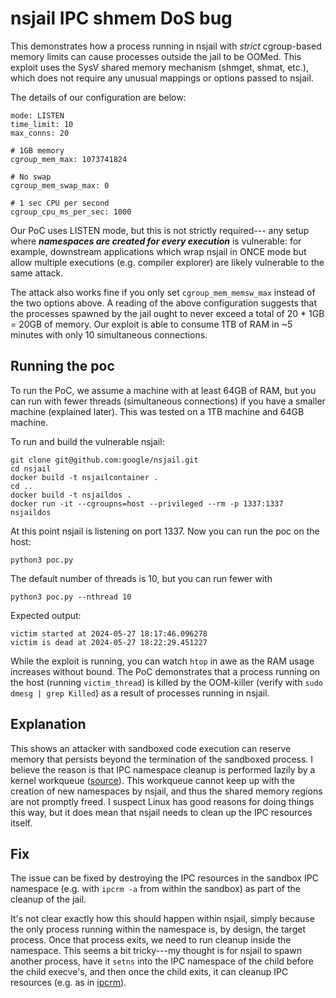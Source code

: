 nsjail IPC shmem DoS bug
====

This demonstrates how a process running in nsjail
with *strict* cgroup-based memory limits can cause
processes outside the jail to be OOMed. This exploit
uses the SysV shared memory mechanism (shmget, shmat, etc.),
which does not require any unusual mappings or
options passed to nsjail.

The details of our configuration are below:

```
mode: LISTEN
time_limit: 10
max_conns: 20

# 1GB memory
cgroup_mem_max: 1073741824

# No swap
cgroup_mem_swap_max: 0

# 1 sec CPU per second
cgroup_cpu_ms_per_sec: 1000
```

Our PoC uses LISTEN mode, but this is not strictly required---
any setup where ***namespaces are created for every execution***
is vulnerable: for example, downstream applications which wrap nsjail in ONCE
mode but allow multiple executions (e.g. compiler explorer) are likely
vulnerable to the same attack.

The attack also works fine if you only set `cgroup_mem_memsw_max` instead
of the two options above. A reading of the above configuration suggests
that the processes spawned by the jail ought to never exceed a total
of 20 * 1GB = 20GB of memory. Our exploit is able to consume
1TB of RAM in ~5 minutes with only 10 simultaneous connections.


Running the poc
---

To run the PoC, we assume a machine with at least
64GB of RAM, but you can run with fewer threads (simultaneous connections)
if you have a smaller machine (explained later). This was tested on a 1TB machine
and 64GB machine.


To run and build the vulnerable nsjail:

```
git clone git@github.com:google/nsjail.git
cd nsjail
docker build -t nsjailcontainer .
cd ..
docker build -t nsjaildos .
docker run -it --cgroupns=host --privileged --rm -p 1337:1337 nsjaildos
```

At this point nsjail is listening on port 1337. Now you can run the poc on the host:

```
python3 poc.py
```

The default number of threads is 10, but you can run fewer with
```
python3 poc.py --nthread 10
```

Expected output:
```
victim started at 2024-05-27 18:17:46.096278
victim is dead at 2024-05-27 18:22:29.451227
```

While the exploit is running, you can watch `htop` in awe
as the RAM usage increases without bound. The PoC demonstrates
that a process running on the host (running `victim_thread`)
is killed by the OOM-killer (verify with `sudo dmesg | grep Killed`)
as a result of processes running in nsjail.

Explanation
----

This shows an attacker with sandboxed code execution
can reserve memory that persists beyond the termination of the
sandboxed process. I believe the reason is that IPC namespace cleanup
is performed lazily by a kernel workqueue ([source](https://elixir.bootlin.com/linux/v6.2.11/source/ipc/namespace.c#L163)).
This workqueue cannot keep up with the creation of new namespaces by nsjail, and thus
the shared memory regions are not promptly freed. I suspect Linux has good reasons for doing things this way,
but it does mean that nsjail needs to clean up the IPC resources itself.

Fix
----

The issue can be fixed by destroying the IPC resources
in the sandbox IPC namespace (e.g. with `ipcrm -a` from within the sandbox) as part of
the cleanup of the jail.

It's not clear exactly how this should happen within nsjail, simply because the only
process running within the namespace is, by design, the target process. Once that process
exits, we need to run cleanup inside the namespace. This seems a bit tricky---my thought
is for nsjail to spawn another process, have it `setns` into the IPC namespace of the child
before the child execve's, and then once the child exits, it can cleanup IPC resources
(e.g. as in [ipcrm](https://github.com/util-linux/util-linux/blob/55ca447a6a95226fd031a126fb48b01b3efd6284/sys-utils/ipcrm.c#L74)).

